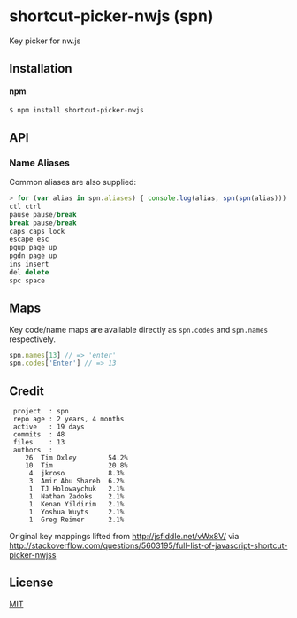 # shortcut-picker-nwjs (spn)

Key picker for nw.js

## Installation

#### npm

```sh
$ npm install shortcut-picker-nwjs
```

## API

### Name Aliases

Common aliases are also supplied:

```js
> for (var alias in spn.aliases) { console.log(alias, spn(spn(alias))) }
ctl ctrl
pause pause/break
break pause/break
caps caps lock
escape esc
pgup page up
pgdn page up
ins insert
del delete
spc space
```

## Maps

Key code/name maps are available directly as `spn.codes` and `spn.names` respectively.

```js
spn.names[13] // => 'enter'
spn.codes['Enter'] // => 13
```

## Credit

```
 project  : spn
 repo age : 2 years, 4 months
 active   : 19 days
 commits  : 48
 files    : 13
 authors  :
    26	Tim Oxley        54.2%
    10	Tim              20.8%
     4	jkroso           8.3%
     3	Amir Abu Shareb  6.2%
     1	TJ Holowaychuk   2.1%
     1	Nathan Zadoks    2.1%
     1	Kenan Yildirim   2.1%
     1	Yoshua Wuyts     2.1%
     1	Greg Reimer      2.1%
```

Original key mappings lifted from http://jsfiddle.net/vWx8V/ via http://stackoverflow.com/questions/5603195/full-list-of-javascript-shortcut-picker-nwjss

## License

[MIT](http://opensource.org/licenses/mit-license.php)
